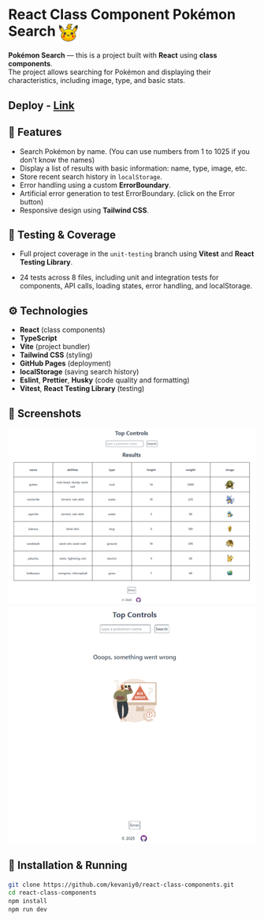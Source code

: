 # React Class Component Pokémon Search <img src="./src/docs/logo.png" alt="react" width='38px' style="vertical-align: middle;"/>

**Pokémon Search** — this is a project built with **React** using **class components**.  
The project allows searching for Pokémon and displaying their characteristics, including image, type, and basic stats.

## Deploy - [Link](https://kevaniy0.github.io/react-class-components/)

## 📝 Features

- Search Pokémon by name. (You can use numbers from 1 to 1025 if you don't know the names)
- Display a list of results with basic information: name, type, image, etc.
- Store recent search history in `localStorage`.
- Error handling using a custom **ErrorBoundary**.
- Artificial error generation to test ErrorBoundary. (click on the Error button)
- Responsive design using **Tailwind CSS**.

## 🧪 Testing & Coverage

- Full project coverage in the `unit-testing` branch using **Vitest** and **React Testing Library**.

- 24 tests across 8 files, including unit and integration tests for components, API calls, loading states, error handling, and localStorage.

## ⚙️ Technologies

- **React** (class components)
- **TypeScript**
- **Vite** (project bundler)
- **Tailwind CSS** (styling)
- **GitHub Pages** (deployment)
- **localStorage** (saving search history)
- **Eslint**, **Prettier**, **Husky** (code quality and formatting)
- **Vitest**, **React Testing Library** (testing)

## 📸 Screenshots

<img src="./src/docs/Screenshot_1.png" alt="Main screen" width="700" />
<img src="./src/docs/Screenshot_2.png" alt="Error" width="700" />

## 🚀 Installation & Running

```bash
git clone https://github.com/kevaniy0/react-class-components.git
cd react-class-components
npm install
npm run dev
```
